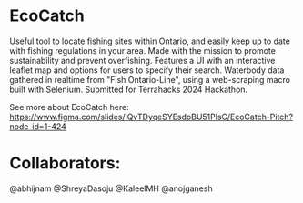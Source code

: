 # EcoCatch
Useful tool to locate fishing sites within Ontario, and easily keep up to date with fishing regulations in your area. Made with the mission to promote sustainability and prevent overfishing. Features a UI with an interactive leaflet map and options for users to specify their search.  Waterbody data gathered in realtime from "Fish Ontario-Line", using a web-scraping macro built with Selenium. Submitted for Terrahacks 2024 Hackathon. 

See more about EcoCatch here:
https://www.figma.com/slides/lQvTDyqeSYEsdoBU51PlsC/EcoCatch-Pitch?node-id=1-424 

# Collaborators:
@abhijnam
@ShreyaDasoju
@KaleelMH
@anojganesh
